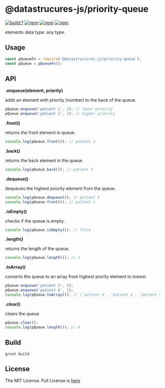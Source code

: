 # @datastrucures-js/priority-queue

[![build:?](https://travis-ci.org/datastructures-js/priority-queue.svg?branch=master)](https://travis-ci.org/datastructures-js/priority-queue) 
[![npm](https://img.shields.io/npm/v/@datastructures-js/priority-queue.svg)](https://www.npmjs.com/package/@datastructures-js/priority-queue)
[![npm](https://img.shields.io/npm/dm/@datastructures-js/priority-queue.svg)](https://www.npmjs.com/package/@datastructures-js/priority-queue) [![npm](https://img.shields.io/badge/node-%3E=%206.0-blue.svg)](https://www.npmjs.com/package/@datastructures-js/priority-queue)

elements data type: any type.

## Usage
```js
const pQueueFn = require('@datastructures-js/priority-queue');
const pQueue = pQueueFn();
```

## API

**.enqueue(element, priority)** 

adds an element with priority (number) to the back of the queue.
```javascript
pQueue.enqueue('patient 1', 2); // lower priority
pQueue.enqueue('patient 2', 1); // higher priority
```

**.front()** 

returns the front element in queue.
```javascript
console.log(pQueue.front()); // patient 1
```

**.back()** 

returns the back element in the queue.
```javascript
console.log(pQueue.back()); // patient 3
```

**.dequeue()** 

dequeues the highest priority element from the queue.
```javascript
console.log(pQueue.dequeue()); // patient 2
console.log(pQueue.front()); // patient 1
```

**.isEmpty()** 

checks if the queue is empty.
```javascript
console.log(pQueue.isEmpty()); // false
```

**.length()** 

returns the length of the queue.
```javascript
console.log(pQueue.length()); // 1
```

**.toArray()** 

converts the queue to an array from highest prority element to lowest
```javascript
pQueue.enqueue('patient 3', 5);
pQueue.enqueue('patient 4', 1);
console.log(pQueue.toArray()); // ['patient 4', 'patient 1', 'patient 5']
```

**.clear()** 

clears the queue
```javascript
pQueue.clear();
console.log(pQueue.length()); // 0
```

## Build
```
grunt build
```

## License
The MIT License. Full License is [here](https://github.com/datastructures-js/queue/blob/master/LICENSE)
